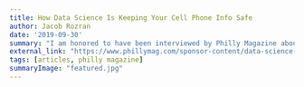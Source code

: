 ```yaml
---
title: How Data Science Is Keeping Your Cell Phone Info Safe
author: Jacob Rozran
date: '2019-09-30'
summary: "I am honored to have been interviewed by Philly Magazine about how my experience from Villanova's Masters in Applied Statistics has influenced my work in analytics at Comcast!"
external_link: "https://www.phillymag.com/sponsor-content/data-science-statistics-cell-phones/"
tags: [articles, philly magazine]
summaryImage: "featured.jpg"
---
```

